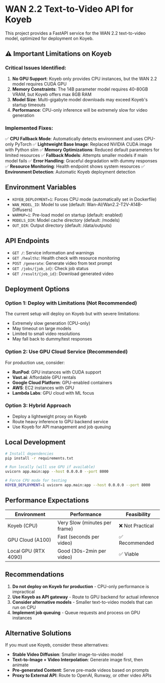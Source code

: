 # WAN 2.2 Text-to-Video API for Koyeb

This project provides a FastAPI service for the WAN 2.2 text-to-video model, optimized for deployment on Koyeb.

## ⚠️ Important Limitations on Koyeb

### Critical Issues Identified:

1. **No GPU Support**: Koyeb only provides CPU instances, but the WAN 2.2 model requires CUDA GPU
2. **Memory Constraints**: The 14B parameter model requires 40-80GB VRAM, but Koyeb offers max 8GB RAM
3. **Model Size**: Multi-gigabyte model downloads may exceed Koyeb's startup timeouts
4. **Performance**: CPU-only inference will be extremely slow for video generation

### Implemented Fixes:

✅ **CPU Fallback Mode**: Automatically detects environment and uses CPU-only PyTorch
✅ **Lightweight Base Image**: Replaced NVIDIA CUDA image with Python slim
✅ **Memory Optimizations**: Reduced default parameters for limited resources
✅ **Fallback Models**: Attempts smaller models if main model fails
✅ **Error Handling**: Graceful degradation with dummy responses
✅ **Resource Monitoring**: Health endpoint shows system resources
✅ **Environment Detection**: Automatic Koyeb deployment detection

## Environment Variables

- `KOYEB_DEPLOYMENT=1`: Forces CPU mode (automatically set in Dockerfile)
- `WAN_MODEL_ID`: Model to use (default: Wan-AI/Wan2.2-T2V-A14B-Diffusers)
- `WARMUP=1`: Pre-load model on startup (default: enabled)
- `MODELS_DIR`: Model cache directory (default: /models)
- `OUT_DIR`: Output directory (default: /data/outputs)

## API Endpoints

- `GET /`: Service information and warnings
- `GET /healthz`: Health check with resource monitoring
- `POST /generate`: Generate video from text prompt
- `GET /jobs/{job_id}`: Check job status
- `GET /result/{job_id}`: Download generated video

## Deployment Options

### Option 1: Deploy with Limitations (Not Recommended)
The current setup will deploy on Koyeb but with severe limitations:
- Extremely slow generation (CPU-only)
- May timeout on large models
- Limited to small video resolutions
- May fall back to dummy/test responses

### Option 2: Use GPU Cloud Service (Recommended)
For production use, consider:
- **RunPod**: GPU instances with CUDA support
- **Vast.ai**: Affordable GPU rentals
- **Google Cloud Platform**: GPU-enabled containers
- **AWS**: EC2 instances with GPU
- **Lambda Labs**: GPU cloud with ML focus

### Option 3: Hybrid Approach
- Deploy a lightweight proxy on Koyeb
- Route heavy inference to GPU backend service
- Use Koyeb for API management and job queuing

## Local Development

```bash
# Install dependencies
pip install -r requirements.txt

# Run locally (will use GPU if available)
uvicorn app.main:app --host 0.0.0.0 --port 8000

# Force CPU mode for testing
KOYEB_DEPLOYMENT=1 uvicorn app.main:app --host 0.0.0.0 --port 8000
```

## Performance Expectations

| Environment | Performance | Feasibility |
|-------------|-------------|-------------|
| Koyeb (CPU) | Very Slow (minutes per frame) | ❌ Not Practical |
| GPU Cloud (A100) | Fast (seconds per video) | ✅ Recommended |
| Local GPU (RTX 4090) | Good (30s-2min per video) | ✅ Viable |

## Recommendations

1. **Do not deploy on Koyeb for production** - CPU-only performance is impractical
2. **Use Koyeb as API gateway** - Route to GPU backend for actual inference
3. **Consider alternative models** - Smaller text-to-video models that can run on CPU
4. **Implement job queuing** - Queue requests and process on GPU instances

## Alternative Solutions

If you must use Koyeb, consider these alternatives:
- **Stable Video Diffusion**: Smaller image-to-video model
- **Text-to-Image + Video Interpolation**: Generate image first, then animate
- **Pre-generated Content**: Serve pre-made videos based on prompts
- **Proxy to External API**: Route to OpenAI, Runway, or other video APIs